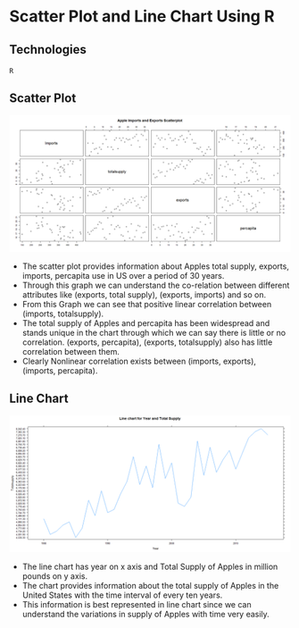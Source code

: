 # Scatter Plot and Line Chart Using R

## Technologies
```
R
```

## Scatter Plot ##

![Alt text](SC.png?raw=true "Optional Title")

* The scatter plot provides information about Apples total supply, exports, imports, percapita use in US over a period of 30 years.
* Through this graph we can understand the co-relation between different attributes like (exports, total supply), (exports, imports) and so on.
* From this Graph we can see that positive linear correlation between (imports, totalsupply).
* The total supply of Apples and percapita has been widespread and stands unique in the chart through which we can say there is little or no correlation. (exports, percapita), (exports, totalsupply) also has little correlation between them.
* Clearly Nonlinear correlation exists between (imports, exports), (imports, percapita).

## Line Chart ##

![Alt text](Line.png?raw=true "Optional Title")

* The line chart has year on x axis and Total Supply of Apples in million pounds on y axis.
* The chart provides information about the total supply of Apples in the United States with the time interval of every ten years.
* This information is best represented in line chart since we can understand the variations in supply of Apples with time very easily.
